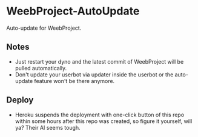 # WeebProject-AutoUpdate
Auto-update for WeebProject.<br>
## Notes
- Just restart your dyno and the latest commit of WeebProject will be pulled automatically.<br>
- Don't update your userbot via updater inside the userbot or the auto-update feature won't be there anymore.<br>
## Deploy
- Heroku suspends the deployment with one-click button of this repo within some hours after this repo was created, so figure it yourself, will ya? Their AI seems tough.

